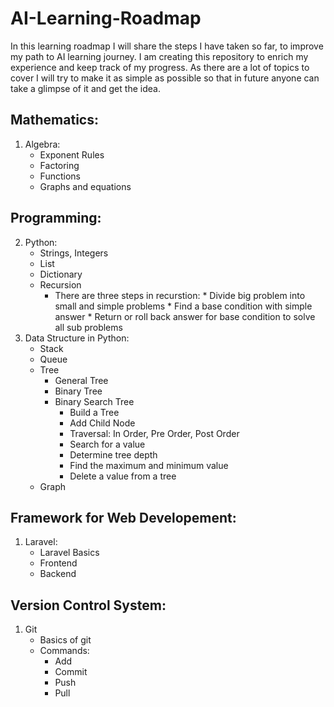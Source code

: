 # AI-Learning-Roadmap

In this learning roadmap I will share the steps I have taken so far, to improve my path to AI learning journey. I am creating this repository to enrich my experience and keep track of my progress. As there are a lot of topics to cover I will try to make it as simple as possible so that in future anyone can take a glimpse of it and get the idea.

## Mathematics:
1. Algebra:
   - Exponent Rules
   - Factoring
   - Functions
   - Graphs and equations
  
## Programming:
2. Python:
   - Strings, Integers
   - List
   - Dictionary
   - Recursion
       + There are three steps in recurstion:
             * Divide big problem into small and simple problems
             * Find a base condition with simple answer
             * Return or roll back answer for base condition to solve all sub problems
3. Data Structure in Python:
   - Stack
   - Queue
   - Tree
       * General Tree
       * Binary Tree
       * Binary Search Tree
          + Build a Tree
          + Add Child Node
          + Traversal: In Order, Pre Order, Post Order
          + Search for a value
          + Determine tree depth
          + Find the maximum and minimum value
          + Delete a value from a tree
   - Graph
        
## Framework for Web Developement:
1. Laravel:
   - Laravel Basics
   - Frontend
   - Backend
  
## Version Control System:
1. Git
   - Basics of git
   - Commands:
     + Add
     + Commit
     + Push
     + Pull
